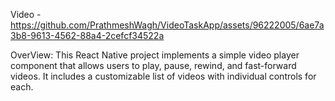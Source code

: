 

Video -  https://github.com/PrathmeshWagh/VideoTaskApp/assets/96222005/6ae7a3b8-9613-4562-88a4-2cefcf34522a


OverView:
This React Native project implements a simple video player component that allows users to play, pause, rewind, and fast-forward videos. It includes a customizable list of videos with individual controls for each.




